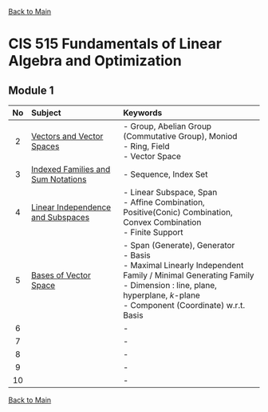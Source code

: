 [Back to Main](../../README.md)

# CIS 515 Fundamentals of Linear Algebra and Optimization

## Module 1
|No|Subject|Keywords|
|:-:|:-|:-|
| 2|[Vectors and Vector Spaces](notes/m01/02.md)|- Group, Abelian Group (Commutative Group), Moniod <br> - Ring, Field <br> - Vector Space|
| 3|[Indexed Families and Sum Notations](notes/m01/03.md)|- Sequence, Index Set|
| 4|[Linear Independence and Subspaces](notes/m01/04.md)|- Linear Subspace, Span <br> - Affine Combination, Positive(Conic) Combination, Convex Combination <br> - Finite Support|
| 5|[Bases of Vector Space](notes/m01/05.md)|- Span (Generate), Generator <br> - Basis <br> - Maximal Linearly Independent Family / Minimal Generating Family <br> - Dimension : line, plane, hyperplane, $`k`$-plane <br> - Component (Coordinate) w.r.t. Basis |
| 6|[]()|- |
| 7|[]()|- |
| 8|[]()|- |
| 9|[]()|- |
|10|[]()|- |



[Back to Main](../../README.md)